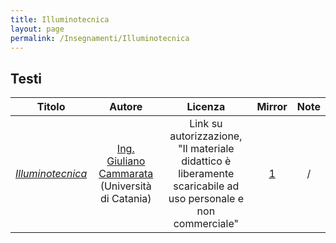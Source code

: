 ```yaml
---
title: Illuminotecnica
layout: page
permalink: /Insegnamenti/Illuminotecnica
---
```


## Testi

| Titolo | Autore | Licenza | Mirror | Note |
| :---: | :---: | :---: | :---: | :---: |
| [_Illuminotecnica_](https://giulianocammarata.it/ILLUMINOTECNICA.pdf) | [Ing. Giuliano Cammarata](https://giulianocammarata.it/) (Università di Catania) | Link su autorizzazione, "Il materiale didattico è liberamente scaricabile ad uso personale e non commerciale" | [1](https://web.archive.org/web/20211006163830/http://giulianocammarata.it/ILLUMINOTECNICA.pdf) | / |
